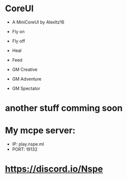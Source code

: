 # CoreUI

- A MiniCoreUI by AlexItz16

- Fly on
- Fly off
- Heal
- Feed
- GM Creative
- GM Adventure
- GM Spectator
# another stuff comming soon
# My mcpe server:
- IP: play.nspe.ml
- PORT: 19132
# https://discord.io/Nspe
